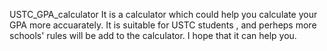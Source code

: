  USTC_GPA_calculator
 It is a calculator which could help you calculate your GPA more accuarately.
 It is suitable for USTC students , and perheps more schools' rules will be add to the calculator.
 I hope that it can help you. 
